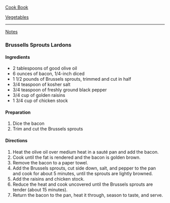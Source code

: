 [Cook Book]()  

[Vegetables]()  

-----  

[Notes]()  

### Brussells Sprouts Lardons  

#### Ingredients

* 2 tablespoons of good olive oil
* 6 ounces of bacon, 1/4-inch diced
* 1 1/2 pounds of Brussels sprouts, trimmed and cut in half
* 3/4 teaspoon of kosher salt
* 3/4 teaspoon of freshly ground black pepper
* 3/4 cup of golden raisins
* 1 3/4 cup of chicken stock

#### Preparation

1. Dice the bacon
2. Trim and cut the Brussels sprouts

#### Directions

1. Heat the olive oil over medium heat in a sauté pan and add the bacon.
2. Cook until the fat is rendered and the bacon is golden brown.
3. Remove the bacon to a paper towel.
4. Add the Brussels sprouts, cut side down, salt, and pepper to the pan and cook for about 5 minutes, until the sprouts are lightly browned.
5. Add the raisins and chicken stock.
6. Reduce the heat and cook uncovered until the Brussels sprouts are tender (about 15 minutes).
7. Return the bacon to the pan, heat it through, season to taste, and serve.
